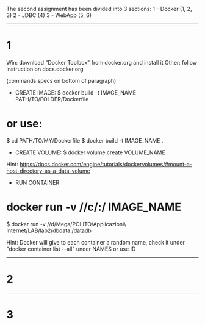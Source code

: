 The second assignment has been divided into 3 sections:
1 - Docker	(1, 2, 3)
2 - JDBC	(4)
3 - WebApp	(5, 6)

*************************************************************
# 1

Win: download "Docker Toolbox" from docker.org and install it
Other: follow instruction on docs.docker.org

(commands specs on bottom of paragraph)

* CREATE IMAGE:
$ docker build -t IMAGE_NAME PATH/TO/FOLDER/Dockerfile

# or use:

$ cd PATH/TO/MY/Dockerfile
$ docker build -t IMAGE_NAME .

* CREATE VOLUME:
$ docker volume create VOLUME_NAME

Hint: https://docs.docker.com/engine/tutorials/dockervolumes/#mount-a-host-directory-as-a-data-volume

* RUN CONTAINER
# docker run -v //c/<path>:/<container path> IMAGE_NAME

$ docker run -v //d/Mega/POLITO/Applicazioni\ Internet/LAB/lab2/dbdata:/datadb

Hint: Docker will give to each container a random name, check
it under "docker container list --all" under NAMES or use ID
*************************************************************
# 2


*************************************************************
# 3

